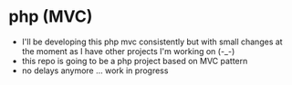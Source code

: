 # php (MVC)
* I'll be developing this php mvc consistently but with small changes at the moment as I have other projects I'm working on (-_-)
* this repo is going to be a php project based on MVC pattern
* no delays anymore ... work in progress
